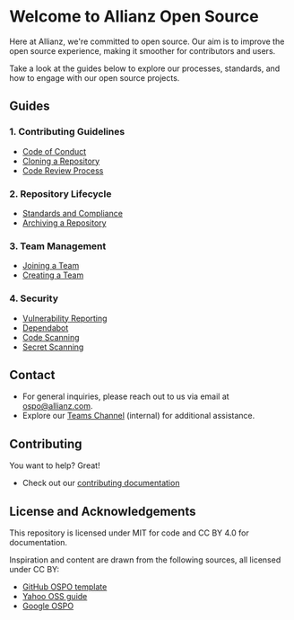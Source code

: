 
# Welcome to Allianz Open Source

<!--
<img src="https://raw.githubusercontent.com/allianz/ospo/main/guides/people-logo.png" align="right" height="400" width="400" >
-->

Here at Allianz, we're committed to open source.<!-- Our Open Source Program Office (OSPO) is here to provide essential support, managing our GitHub organization and offering legal guidance.-->
Our aim is to improve the open source experience, making it smoother for contributors and users.

Take a look at the guides below to explore our processes, standards, and how to engage with our open source projects.

## Guides
<!--
#### 1. Introduction
* Overview of Open Source
* Benefits and Challenges
-->
### 1. Contributing Guidelines

* [Code of Conduct](https://github.com/allianz/.github/blob/main/CODE_OF_CONDUCT.md)
* [Cloning a Repository](guides/cloning_a_repository.md)
* [Code Review Process](guides/code_review_process.md)
<!--* [DCO](guides/dco.md)-->
<!--
#### 3. Licensing
* Overview of Open Source Licenses
* Choosing a License for Projects
-->
### 2. Repository Lifecycle

<!--* [Creating a Repository](guides/release.md)-->
* [Standards and Compliance](guides/standards_and_compliance.md)
* [Archiving a Repository](guides/archiving_a_repository.md)

### 3. Team Management

* [Joining a Team](guides/joining_a_team.md)
* [Creating a Team](guides/creating_a_team.md)

### 4. Security

* [Vulnerability Reporting](https://github.com/allianz/.github/blob/main/SECURITY.md)
* [Dependabot](guides/dependabot.md)
* [Code Scanning](guides/code_scanning.md)
* [Secret Scanning](guides/secret_scanning.md)

## Contact

* For general inquiries, please reach out to us via email at [ospo@allianz.com](mailto:ospo@allianz.com).
* Explore our [Teams Channel](https://teams.microsoft.com/l/channel/19%3aQpiaHrO7z-nPrFPFNeaaBgA6oiXxO3ycXLYMdIgLW4s1%40thread.tacv2/Allgemein?groupId=7355caf6-c35d-49b8-90ab-51b5d7215159&tenantId=6e06e42d-6925-47c6-b9e7-9581c7ca302a) (internal) for additional assistance.

## Contributing 

You want to help? Great! 
 * Check out our [contributing documentation](CONTRIBUTING.md)

## License and Acknowledgements

This repository is licensed under MIT for code and CC BY 4.0 for documentation.

Inspiration and content are drawn from the following sources, all licensed under CC BY:

* [GitHub OSPO template](https://github.com/github/github-ospo)
* [Yahoo OSS guide](https://yahoo.github.io/oss-guide/)
* [Google OSPO](https://opensource.google/documentation/reference)
